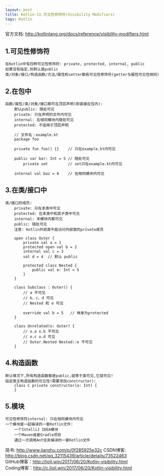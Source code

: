 ```yaml
---
layout: post
title: Kotlin-11.可见性修饰符(Visibility Modifiers)
tags: Kotlin
---
```

官方文档: http://kotlinlang.org/docs/reference/visibility-modifiers.html
 
## 1.可见性修饰符
    在Kotlin中有四种可见性修饰符: private, protected, internal, public
    如果没有指定,则默认是public
    类/对象/接口/构造函数/方法/属性和setter都有可见性修饰符(getter与属性可见性相同) 
  
## 2.在包中
    函数/属性/类/对象/接口都可在顶层声明(即直接在包内):
        默认public: 随处可见
        private: 只在声明的文件内可见
        internal: 在相同模块内随处可见
        protected: 不适用于顶层声明

        // 文件名：example.kt
        package foo

        private fun foo() {}    // 只在example.kt内可见

        public var bar: Int = 5 // 随处可见
            private set         // set只在example.kt内可见

        internal val baz = 6    // 在相同模块内可见

    

## 3.在类/接口中
    类/接口的成员:
        private: 只在本类中可见
        protected: 在本类中和其子类中可见
        internal: 本模块内都可见
        public: 随处可见
        注意: Kotlin外部类不能访问内部类的private成员

        open class Outer {
            private val a = 1
            protected open val b = 2
            internal val c = 3
            val d = 4  // 默认 public
            
            protected class Nested {
                public val e: Int = 5
            }
        }

        class Subclass : Outer() {
            // a 不可见
            // b、c、d 可见
            // Nested 和 e 可见

            override val b = 5   // 继承为protected
        }

        class Unrelated(o: Outer) {
            // o.a o.b 不可见
            // o.c o.d 可见
            // Outer.Nested Nested::e 不可见
        }

## 4.构造函数
    默认情况下,所有构造函数都是public,就等于类可见,它就可见!
    指定类主构造函数的可见性(需要添加constructor):
        class C private constructor(a: Int) {          
        }

## 5.模块
    可见性修饰符internal: 只在相同模块内可见
    一个模块是一起编译的一套Kotlin文件:
        一个IntelliJ IDEA模块
        一个Maven或者Gradle项目
        通过一次调用Ant任务编译的一套Kotlin文件

简书: http://www.jianshu.com/p/0f285925e32c
CSDN博客: http://blog.csdn.net/qq_32115439/article/details/73522463   
GitHub博客：http://lioil.win/2017/06/20/Kotlin-visibility.html   
Coding博客：http://c.lioil.win/2017/06/20/Kotlin-visibility.html